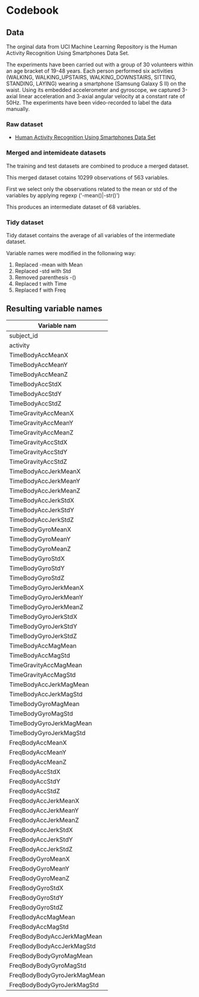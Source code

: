 Codebook
==============================================================


## Data

The orginal data from UCI Machine Learning Repository is the Human Activity Recognition Using Smartphones Data Set. 

The experiments have been carried out with a group of 30 volunteers within an age bracket of 19-48 years. Each person performed six activities (WALKING, WALKING_UPSTAIRS, WALKING_DOWNSTAIRS, SITTING, STANDING, LAYING) wearing a smartphone (Samsung Galaxy S II) on the waist. Using its embedded accelerometer and gyroscope, we captured 3-axial linear acceleration and 3-axial angular velocity at a constant rate of 50Hz. The experiments have been video-recorded to label the data manually. 

### Raw dataset

- [Human Activity Recognition Using Smartphones Data Set](https://d396qusza40orc.cloudfront.net/getdata%2Fprojectfiles%2FUCI%20HAR%20Dataset.zip ) 

### Merged and intemideate datasets

The training and test datasets are combined to produce a merged dataset.

This merged dataset cotains 10299 observations of 563 variables.

First we select only the observations related to the mean or std of the variables by applying regexp ('-mean()|-str()')

This produces an intermediate dataset of 68 variables.

### Tidy dataset

Tidy dataset contains the average of all variables of the intermediate dataset. 

Variable names were modified in the follonwing way:

 1. Replaced -mean with Mean
 2. Replaced -std with Std
 3. Removed parenthesis -()
 4. Replaced t with Time 
 5. Replaced f with Freq 

## Resulting variable names

 | Variable nam                | 
 |-----------------------------| 
 | subject_id                  | 
 | activity                    | 
 | TimeBodyAccMeanX            | 
 | TimeBodyAccMeanY            | 
 | TimeBodyAccMeanZ            | 
 | TimeBodyAccStdX             | 
 | TimeBodyAccStdY             | 
 | TimeBodyAccStdZ             | 
 | TimeGravityAccMeanX         | 
 | TimeGravityAccMeanY         |  
 | TimeGravityAccMeanZ         | 
 | TimeGravityAccStdX          | 
 | TimeGravityAccStdY          | 
 | TimeGravityAccStdZ          | 
 | TimeBodyAccJerkMeanX        | 
 | TimeBodyAccJerkMeanY        | 
 | TimeBodyAccJerkMeanZ        | 
 | TimeBodyAccJerkStdX         | 
 | TimeBodyAccJerkStdY         | 
 | TimeBodyAccJerkStdZ         | 
 | TimeBodyGyroMeanX           | 
 | TimeBodyGyroMeanY           | 
 | TimeBodyGyroMeanZ           | 
 | TimeBodyGyroStdX            | 
 | TimeBodyGyroStdY            | 
 | TimeBodyGyroStdZ            | 
 | TimeBodyGyroJerkMeanX       | 
 | TimeBodyGyroJerkMeanY       | 
 | TimeBodyGyroJerkMeanZ       | 
 | TimeBodyGyroJerkStdX        | 
 | TimeBodyGyroJerkStdY        | 
 | TimeBodyGyroJerkStdZ        | 
 | TimeBodyAccMagMean          | 
 | TimeBodyAccMagStd           | 
 | TimeGravityAccMagMean       | 
 | TimeGravityAccMagStd        | 
 | TimeBodyAccJerkMagMean      | 
 | TimeBodyAccJerkMagStd       | 
 | TimeBodyGyroMagMean         | 
 | TimeBodyGyroMagStd          | 
 | TimeBodyGyroJerkMagMean     | 
 | TimeBodyGyroJerkMagStd      | 
 | FreqBodyAccMeanX            | 
 | FreqBodyAccMeanY            | 
 | FreqBodyAccMeanZ            | 
 | FreqBodyAccStdX             | 
 | FreqBodyAccStdY             | 
 | FreqBodyAccStdZ             | 
 | FreqBodyAccJerkMeanX        | 
 | FreqBodyAccJerkMeanY        | 
 | FreqBodyAccJerkMeanZ        | 
 | FreqBodyAccJerkStdX         | 
 | FreqBodyAccJerkStdY         | 
 | FreqBodyAccJerkStdZ         | 
 | FreqBodyGyroMeanX           | 
 | FreqBodyGyroMeanY           | 
 | FreqBodyGyroMeanZ           | 
 | FreqBodyGyroStdX            | 
 | FreqBodyGyroStdY            | 
 | FreqBodyGyroStdZ            | 
 | FreqBodyAccMagMean          | 
 | FreqBodyAccMagStd           | 
 | FreqBodyBodyAccJerkMagMean  | 
 | FreqBodyBodyAccJerkMagStd   | 
 | FreqBodyBodyGyroMagMean     | 
 | FreqBodyBodyGyroMagStd      | 
 | FreqBodyBodyGyroJerkMagMean | 
 | FreqBodyBodyGyroJerkMagStd  | 


